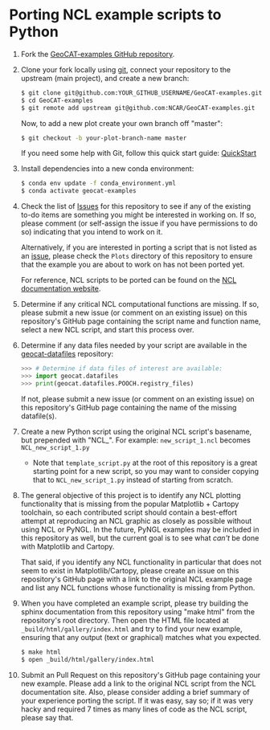 Porting NCL example scripts to Python
=====================================

1. Fork the [GeoCAT-examples GitHub repository](https://github.com/NCAR/GeoCAT-examples).

2. Clone your fork locally using [git](https://git-scm.com/), connect your repository to the upstream (main project), and create a new branch:

    ```bash
    $ git clone git@github.com:YOUR_GITHUB_USERNAME/GeoCAT-examples.git
    $ cd GeoCAT-examples
    $ git remote add upstream git@github.com:NCAR/GeoCAT-examples.git
    ```

    Now, to add a new plot create your own branch off "master":

    ```bash
    $ git checkout -b your-plot-branch-name master
    ```

    If you need some help with Git, follow this quick start
   guide: [QuickStart](https://git.wiki.kernel.org/index.php/QuickStart)

3. Install dependencies into a new conda environment:

   ```bash
   $ conda env update -f conda_environment.yml
   $ conda activate geocat-examples
   ```

3. Check the list of [Issues](https://github.com/NCAR/GeoCAT-examples/issues) for this repository to see if any of the existing to-do items are something you might be interested in working on. If so, please comment (or self-assign the issue if you have permissions to do so) indicating that you intend to work on it.

   Alternatively, if you are interested in porting a script that is not listed as an [issue](https://github.com/NCAR/GeoCAT-examples/issues), please check the `Plots` directory of this repository to ensure that the example you are about to work on has not been ported yet.

   For reference, NCL scripts to be ported can be found on the [NCL documentation website](http://ncl.ucar.edu/Applications/).

4. Determine if any critical NCL computational functions are missing. If so, please submit a new issue (or comment on an existing issue) on this repository's GitHub page containing the script name and function name, select a new NCL script, and start this process over.

5. Determine if any data files needed by your script are available in the [geocat-datafiles](https://github.com/NCAR/GeoCAT-datafiles) repository:

   ```python
   >>> # Determine if data files of interest are available:
   >>> import geocat.datafiles
   >>> print(geocat.datafiles.POOCH.registry_files)
   ```

   If not, please submit a new issue (or comment on an existing issue) on this repository's GitHub page containing the name of the missing datafile(s).

6. Create a new Python script using the original NCL script's basename, but prepended with "NCL_". For example:
    `new_script_1.ncl` becomes `NCL_new_script_1.py`

    * Note that `template_script.py` at the root of this repository is a great starting point for a new script, so you may want to consider copying that to `NCL_new_script_1.py` instead of starting from scratch.


7. The general objective of this project is to identify any NCL plotting functionality that is missing from the popular Matplotlib + Cartopy toolchain, so each contributed script should contain a best-effort attempt at reproducing an NCL graphic as closely as possible without using NCL or PyNGL. In the future, PyNGL examples may be included in this repository as well, but the current goal is to see what *can't* be done with Matplotlib and Cartopy.

   That said, if you identify any NCL functionality in particular that does not seem to exist in Matplotlib/Cartopy, please create an issue on this repository's GitHub page with a link to the original NCL example page and list any NCL functions whose functionality is missing from Python.

8. When you have completed an example script, please try building the sphinx documentation from this repository using "make html" from the repository's root directory. Then open the HTML file located at `_build/html/gallery/index.html` and try to find your new example, ensuring that any output (text or graphical) matches what you expected.

   ```bash 
   $ make html
   $ open _build/html/gallery/index.html
   ```

9. Submit an Pull Request on this repository's GitHub page containing your new example. Please add a link to the original NCL script from the NCL documentation site. Also, please consider adding a brief summary of your experience porting the script. If it was easy, say so; if it was very hacky and required 7 times as many lines of code as the NCL script, please say that.
